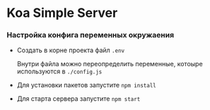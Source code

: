 # Koa Simple Server

### Настройка конфига переменных окружаения

- Создать в корне проекта файл `.env`

    Внутри файла можно переопределить переменные, котоыре используются в `./config.js`

- Для установки пакетов запустите `npm install`

- Для старта сервера запустите `npm start`